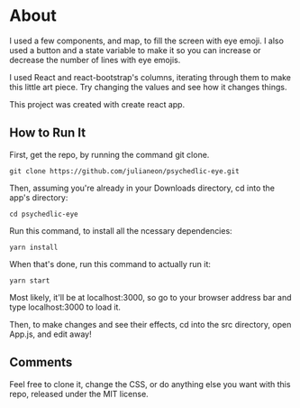 # About

I used a few components, and map, to fill the screen with eye emoji. I also used a button and a state variable to make it so you can increase or decrease the number of lines with eye emojis.

I used React and react-bootstrap's columns, iterating through them to make this little art piece. Try changing the values and see how it changes things.

This project was created with create react app.

## How to Run It

First, get the repo, by running the command git clone.

`git clone https://github.com/julianeon/psychedlic-eye.git`

Then, assuming you're already in your Downloads directory, cd into the app's directory:

`cd psychedlic-eye`

Run this command, to install all the ncessary dependencies:

`yarn install`

When that's done, run this command to actually run it:

`yarn start`

Most likely, it'll be at localhost:3000, so go to your browser address bar and type localhost:3000 to load it.

Then, to make changes and see their effects, cd into the src directory, open App.js, and edit away!

## Comments

Feel free to clone it, change the CSS, or do anything else you want with this repo, released under the MIT license.
